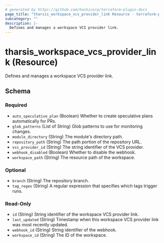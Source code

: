 ```yaml
---
# generated by https://github.com/hashicorp/terraform-plugin-docs
page_title: "tharsis_workspace_vcs_provider_link Resource - terraform-provider-tharsis"
subcategory: ""
description: |-
  Defines and manages a workspace VCS provider link.
---
```


# tharsis_workspace_vcs_provider_link (Resource)

Defines and manages a workspace VCS provider link.



<!-- schema generated by tfplugindocs -->
## Schema

### Required

- `auto_speculative_plan` (Boolean) Whether to create speculative plans automatically for PRs.
- `glob_patterns` (List of String) Glob patterns to use for monitoring changes.
- `module_directory` (String) The module's directory path.
- `repository_path` (String) The path portion of the repository URL.
- `vcs_provider_id` (String) The string identifier of the  VCS provider.
- `webhook_disabled` (Boolean) Whether to disable the webhook.
- `workspace_path` (String) The resource path of the workspace.

### Optional

- `branch` (String) The repository branch.
- `tag_regex` (String) A regular expression that specifies which tags trigger runs.

### Read-Only

- `id` (String) String identifier of the workspace VCS provider link.
- `last_updated` (String) Timestamp when this workspace VCS provider link was most recently updated.
- `webhook_id` (String) String identifier of the webhook.
- `workspace_id` (String) The ID of the workspace.


